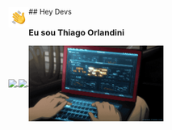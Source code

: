 <img alt="Hand Wave" src="./assets/Hand%20Wave.gif" width='40' align="left"/> ## Hey Devs

### Eu sou Thiago Orlandini

<a href="https://github.com/ThiagoOrlandini/github-readme-stats">
  <img height=150 align="center" src="https://github-readme-stats.vercel.app/api?username=ThiagoOrlandini&show_icons=true&theme=dark&bg_color=00000000" />
</a>

<a href="https://github.com/ThiagoOrlandini/github-readme-stats">
  <img height=150 align="center" src="https://github-readme-stats.vercel.app/api/top-langs?username=ThiagoOrlandini&layout=compact&langs_count=8&card_width=320" />
</a>

<img alt="Program" src="./assets/program.gif" height=150 align="center"/>
